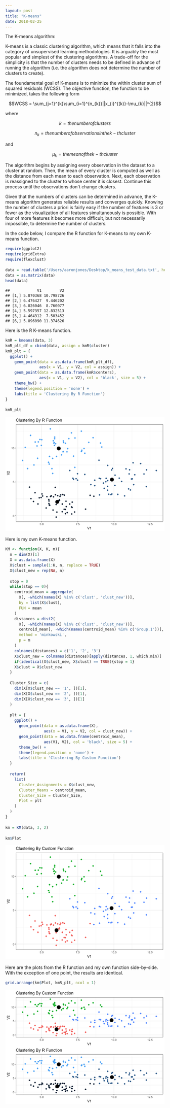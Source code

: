 ```yaml
---
layout: post
title: "K-means"
date: 2018-02-25
---
```


The K-means algorithm:

K-means is a classic clustering algorithm, which means that it falls into the category of unsupervised learning methodologies. It is arguably the most popular and simplest of the clustering algorithms. A trade-off for the simplicity is that the number of clusters needs to be defined in advance of running the algorithm (i.e. the algorithm does not determine the number of clusters to create).

The foundamental goal of K-means is to minimize the within cluster sum of squared residuals (WCSS). The objective function, the function to be minimized, takes the following form

$$WCSS = \sum_{j=1}^{k}\sum_{i=1}^{n_{k}}||x_{i}^{(k)}-\mu_{k}||^{2}$$

where

$$k = the number of clusters$$

$$n_{k} = the number of observations in the k-th cluster$$

and

$$\mu_{k} = the mean of the k-th cluster$$

The algorithm begins by assigning every observation in the dataset to a cluster at random. Then, the mean of every cluster is computed as well as the distance from each mean to each observation. Next, each observation is reassigned to the cluster to whose center it is closest. Continue this process until the observations don't change clusters.

Given that the numbers of clusters can be determined in advance, the K-means algorithm generates reliable results and converges quickly. Knowing the number of clusters a priori is fairly easy if the number of features is 3 or fewer as the visualization of all features simultaneously is possible. With four of more features it becomes more difficult, but not necessarily impossible, to determine the number of clusters.

In the code below, I compare the R function for K-means to my own K-means function.

``` r
require(ggplot2)
require(gridExtra)
require(flexclust)

data = read.table('/Users/aaronjones/Desktop/k_means_test_data.txt', header = T)
data = as.matrix(data)
head(data)
```

    ##            V1        V2
    ## [1,] 5.870368 10.798726
    ## [2,] 6.476427  9.446202
    ## [3,] 6.026046  8.760077
    ## [4,] 5.597357 12.832513
    ## [5,] 4.464312  7.503452
    ## [6,] 5.896090 11.374626

Here is the R K-means function.

``` r
kmR = kmeans(data, 3)
kmR_plt_df = cbind(data, assign = kmR$cluster)
kmR_plt = {
  ggplot() +
    geom_point(data = as.data.frame(kmR_plt_df),
               aes(x = V1, y = V2, col = assign)) +
    geom_point(data = as.data.frame(kmR$centers),
               aes(x = V1, y = V2), col = 'black', size = 5) +
    theme_bw() +
    theme(legend.position = 'none') +
    labs(title = 'Clustering By R Function')
}

kmR_plt
```

![](/images/2018-02-25-aaron-jones-k-means_files/figure-markdown_github/unnamed-chunk-2-1.png)

Here is my own K-means function.

``` r
KM <- function(X, K, m){
  n = dim(X)[1]
  X = as.data.frame(X)
  X$clust = sample(1:K, n, replace = TRUE)
  X$clust_new = rep(NA, n)
  
  stop = 0
  while(stop == 0){
    centroid_mean = aggregate(
      X[, -which(names(X) %in% c('clust', 'clust_new'))],
      by = list(X$clust),
      FUN = mean
    )
    distances = dist2(
      X[, -which(names(X) %in% c('clust', 'clust_new'))],
      centroid_mean[, -which(names(centroid_mean) %in% c('Group.1'))],
      method = 'minkowski',
      p = m
    )
    colnames(distances) = c('1', '2', '3')
    X$clust_new = colnames(distances)[apply(distances, 1, which.min)]
    if(identical(X$clust_new, X$clust) == TRUE){stop = 1}
    X$clust = X$clust_new
  }
  
  Cluster_Size = c(
    dim(X[X$clust_new == '1', ])[1],
    dim(X[X$clust_new == '2', ])[1],
    dim(X[X$clust_new == '3', ])[1]
  )
  
  plt = {
    ggplot() +
      geom_point(data = as.data.frame(X),
                 aes(x = V1, y = V2, col = clust_new)) +
      geom_point(data = as.data.frame(centroid_mean),
                 aes(V1, V2), col = 'black', size = 5) +
      theme_bw() + 
      theme(legend.position = 'none') +
      labs(title = 'Clustering By Custom Function')
  }
  
  return(
    list(
      Cluster_Assignments = X$clust_new,
      Cluster_Means = centroid_mean,
      Cluster_Size = Cluster_Size,
      Plot = plt
    )
  )
}

km = KM(data, 3, 2)

km$Plot
```

![](/images/2018-02-25-aaron-jones-k-means_files/figure-markdown_github/unnamed-chunk-3-1.png)

Here are the plots from the R function and my own function side-by-side. With the exception of one point, the results are identical.

``` r
grid.arrange(km$Plot, kmR_plt, ncol = 1)
```

![](/images/2018-02-25-aaron-jones-k-means_files/figure-markdown_github/unnamed-chunk-4-1.png)
